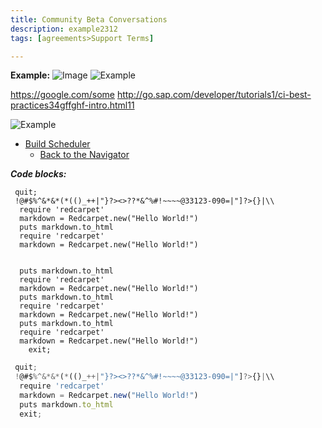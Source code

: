 ```yaml
---
title: Community Beta Conversations
description: example2312
tags: [agreements>Support Terms]

---
```


  **Example:** 
![Image](https://octo11dex.github.com/images/yaktocat11.png)
![Example](http://www.kinomania.ru/images/posters/154766.jpg)

https://google.com/some 
http://go.sap.com/developer/tutorials1/ci-best-practices34gffghf-intro.html11

![Example](http://bestfotoposter.ru/downloads/priroda/more/6000%D1%854285-96dpi-foto-oblaka-nad-morem11.jpg1)

- [Build Scheduler](http://go.sap.com/developer1/tutorials/ci-best-practices33()#FG-build.html123)
  - [Back to the Navigator](http://go.sap.com/developer/tutorials/ci-best-practices34gffghf-intro.html)


***Code blocks:***

```markup
 quit;
 !@#$%^&*&*(*(()_++|"}?><>??*&^%#!~~~~@33123-090=|"]?>{}|\\
  require 'redcarpet'
  markdown = Redcarpet.new("Hello World!")
  puts markdown.to_html
  require 'redcarpet'
  markdown = Redcarpet.new("Hello World!")
  
  
  puts markdown.to_html
  require 'redcarpet'
  markdown = Redcarpet.new("Hello World!")
  puts markdown.to_html
  require 'redcarpet'
  markdown = Redcarpet.new("Hello World!")
  puts markdown.to_html
  require 'redcarpet'
  markdown = Redcarpet.new("Hello World!")
    exit;
```

```js
 quit;
 !@#$%^&*&*(*(()_++|"}?><>??*&^%#!~~~~@33123-090=|"]?>{}|\\
  require 'redcarpet'
  markdown = Redcarpet.new("Hello World!")
  puts markdown.to_html
  exit;
```

  
